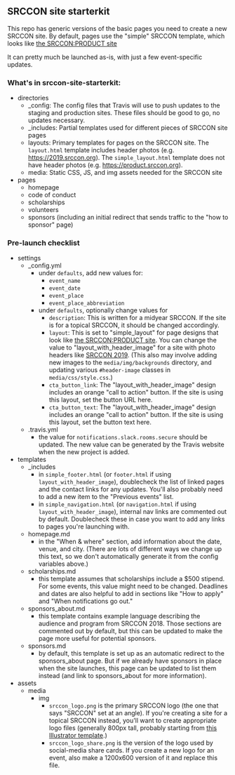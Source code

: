 ## SRCCON site starterkit

This repo has generic versions of the basic pages you need to create a new SRCCON site. By default, pages use the "simple" SRCCON template, which looks like [the SRCCON:PRODUCT site](https://product.srccon.org)

It can pretty much be launched as-is, with just a few event-specific updates.

### What's in srccon-site-starterkit:
* directories
	* _config: The config files that Travis will use to push updates to the staging and production sites. These files should be good to go, no updates necessary.
	* _includes: Partial templates used for different pieces of SRCCON site pages
	* layouts: Primary templates for pages on the SRCCON site. The `layout.html` template includes header photos (e.g. https://2019.srccon.org). The `simple_layout.html` template does not have header photos (e.g. https://product.srccon.org).
	* media: Static CSS, JS, and img assets needed for the SRCCON site
* pages
	* homepage
	* code of conduct
	* scholarships
	* volunteers
	* sponsors (including an initial redirect that sends traffic to the "how to sponsor" page)

### Pre-launch checklist
* settings
	* _config.yml
		* under `defaults`, add new values for:
			 * `event_name`
			 * `event_date`
			 * `event_place`
			 * `event_place_abbreviation`
		* under `defaults`, optionally change values for 
			* `description`: This is written for a midyear SRCCON. If the site is for a topical SRCCON, it should be changed accordingly.
			* `layout`: This is set to "simple_layout" for page designs that look like [the SRCCON:PRODUCT site](https://product.srccon.org). You can change the value to "layout_with_header_image" for a site with photo headers like [SRCCON 2019](https://2019.srccon.org). (This also may involve adding new images to the `media/img/backgrounds` directory, and updating various `#header-image` classes in `media/css/style.css`.)
			* `cta_button_link`: The "layout_with_header_image" design includes an orange "call to action" button. If the site is using this layout, set the button URL here.
			* `cta_button_text`: The "layout_with_header_image" design includes an orange "call to action" button. If the site is using this layout, set the button text here.
	* .travis.yml
		* the value for `notifications.slack.rooms.secure` should be updated. The new value can be generated by the Travis website when the new project is added.
* templates
	* _includes
		* in `simple_footer.html` (or `footer.html` if using `layout_with_header_image`), doublecheck the list of linked pages and the contact links for any updates. You'll also probably need to add a new item to the "Previous events" list.
		* in `simple_navigation.html` (or `navigation.html` if using `layout_with_header_image`), internal nav links are commented out by default. Doublecheck these in case you want to add any links to pages you're launching with.
	* homepage.md
		* in the "When & where" section, add information about the date, venue, and city. (There are lots of different ways we change up this text, so we don't automatically generate it from the config variables above.)
    * scholarships.md
        * this template assumes that scholarships include a $500 stipend. For some events, this value might need to be changed. Deadlines and dates are also helpful to add in sections like "How to apply" and "When notifications go out."
    * sponsors_about.md
        * this template contains example language describing the audience and program from SRCCON 2018. Those sections are commented out by default, but this can be updated to make the page more useful for potential sponsors.
    * sponsors.md
        * by default, this template is set up as an automatic redirect to the sponsors_about page. But if we already have sponsors in place when the site launches, this page can be updated to list them instead (and link to sponsors_about for more information).
* assets
	* media
		* img
			* `srccon_logo.png` is the primary SRCCON logo (the one that says "SRCCON" set at an angle). If you're creating a site for a topical SRCCON instead, you'll want to create appropriate logo files (generally 800px tall, probably starting from [this Illustrator template](https://github.com/OpenNews/media-assets/blob/master/srccon/srccon_thematic_logo_template.ai).)
			* `srccon_logo_share.png` is the version of the logo used by social-media share cards. If you create a new logo for an event, also make a 1200x600 version of it and replace this file.
